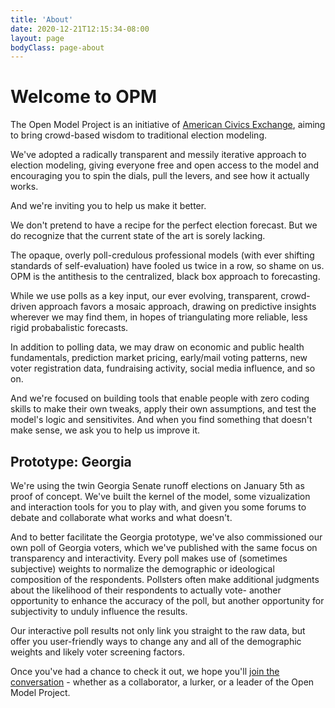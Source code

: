 ```yaml
---
title: 'About'
date: 2020-12-21T12:15:34-08:00
layout: page
bodyClass: page-about
---
```


# Welcome to OPM
The Open Model Project is an initiative of [American Civics Exchange](https://amciv.com), aiming to bring crowd-based wisdom to traditional election modeling.

We've adopted a radically transparent and messily iterative approach to election modeling, giving everyone free and open access to the model and encouraging you to spin the dials, pull the levers, and see how it actually works.

And we're inviting you to help us make it better.

We don't pretend to have a recipe for the perfect election forecast. But we do recognize that the current state of the art is sorely lacking.

The opaque, overly poll-credulous professional models (with ever shifting standards of self-evaluation) have fooled us twice in a row, so shame on us. OPM is the antithesis to the centralized, black box approach to forecasting.

While we use polls as a key input, our ever evolving, transparent, crowd-driven approach favors a mosaic approach, drawing on predictive insights wherever we may find them, in hopes of triangulating more reliable, less rigid probabalistic forecasts.

In addition to polling data, we may draw on economic and public health fundamentals, prediction market pricing, early/mail voting patterns, new voter registration data, fundraising activity, social media influence, and so on.

And we're focused on building tools that enable people with zero coding skills to make their own tweaks, apply their own assumptions, and test the model's logic and sensitivites. And when you find something that doesn't make sense, we ask you to help us improve it.

## Prototype: Georgia

We're using the twin Georgia Senate runoff elections on January 5th as proof of concept. We've built the kernel of the model, some vizualization and interaction tools for you to play with, and given you some forums to debate and collaborate what works and what doesn't.

And to better facilitate the Georgia prototype, we've also commissioned our own poll of Georgia voters, which we've published with the same focus on transparency and interactivity. Every poll makes use of (sometimes subjective) weights to normalize the demographic or ideological composition of the respondents. Pollsters often make additional judgments about the likelihood of their respondents to actually vote- another opportunity to enhance the accuracy of the poll, but another opportunity for subjectivity to unduly influence the results.

Our interactive poll results not only link you straight to the raw data, but offer you user-friendly ways to change any and all of the demographic weights and likely voter screening factors.

Once you've had a chance to check it out, we hope you'll [join the conversation](https://discord.gg/HrnsJZ5baM) - whether as a collaborator, a lurker, or a leader of the Open Model Project.
